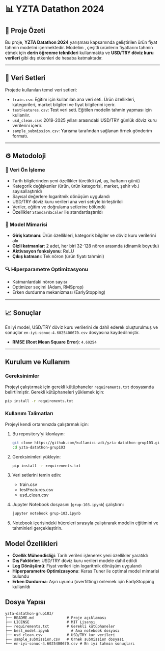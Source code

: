 # 📊 YZTA Datathon 2024 

## 📝 Proje Özeti

Bu proje, **YZTA Datathon 2024** yarışması kapsamında  geliştirilen ürün fiyat tahmin modelini içermektedir. Modelim , çeşitli ürünlerin fiyatlarını tahmin etmek için **derin öğrenme teknikleri** kullanmakta ve **USD/TRY döviz kuru verileri** gibi dış etkenleri de hesaba katmaktadır.

---

## 📂 Veri Setleri

Projede kullanılan temel veri setleri:

- `train.csv`: Eğitim için kullanılan ana veri seti. Ürün özellikleri, kategorileri, market bilgileri ve fiyat bilgilerini içerir.
- `testFeatures.csv`: Test veri seti. Eğitilen modelin tahmin yapması için kullanılır.
- `usd_clean.csv`: 2019-2025 yılları arasındaki USD/TRY günlük döviz kuru verilerini içerir.
- `sample_submission.csv`: Yarışma tarafından sağlanan örnek gönderim formatı.

---

## ⚙️ Metodoloji

### 🔧 Veri Ön İşleme

- Tarih bilgilerinden yeni özellikler türetildi (yıl, ay, haftanın günü)
- Kategorik değişkenler (ürün, ürün kategorisi, market, şehir vb.) sayısallaştırıldı
- Sayısal değerlere logaritmik dönüşüm uygulandı
- USD/TRY döviz kuru verileri ana veri setiyle birleştirildi
- Veriler, eğitim ve doğrulama setlerine bölündü
- Özellikler `StandardScaler` ile standartlaştırıldı

### 🧠 Model Mimarisi

- **Giriş katmanı**: Ürün özellikleri, kategorik bilgiler ve döviz kuru verilerini alır
- **Gizli katmanlar**: 2 adet, her biri 32-128 nöron arasında (dinamik boyutlu)
- **Aktivasyon fonksiyonu**: ReLU
- **Çıkış katmanı**: Tek nöron (ürün fiyatı tahmini)

### 🔍 Hiperparametre Optimizasyonu

- Katmanlardaki nöron sayısı
- Optimizer seçimi (Adam, RMSprop)
- Erken durdurma mekanizması (EarlyStopping)

---

## 📈 Sonuçlar

En iyi model, USD/TRY döviz kuru verilerini de dahil ederek oluşturulmuş ve sonuçlar `en-iyi-sonuc-4.6025400670.csv` dosyasına kaydedilmiştir.

- **RMSE (Root Mean Square Error)**: `4.60254`

---

## Kurulum ve Kullanım

### Gereksinimler

Projeyi çalıştırmak için gerekli kütüphaneler `requirements.txt` dosyasında belirtilmiştir. Gerekli kütüphaneleri yüklemek için:

```bash
pip install -r requirements.txt
```

### Kullanım Talimatları

Projeyi kendi ortamınızda çalıştırmak için:

1. Bu repository'yi klonlayın:

   ```bash
   git clone https://github.com/kullanici-adi/yzta-datathon-grup103.git
   cd yzta-datathon-grup103
   ```

2. Gereksinimleri yükleyin:

   ```bash
   pip install -r requirements.txt
   ```

3. Veri setlerini temin edin:
   - train.csv
   - testFeatures.csv
   - usd_clean.csv

4. Jupyter Notebook dosyasını (`grup-103.ipynb`) çalıştırın:

   ```bash
   jupyter notebook grup-103.ipynb
   ```

5. Notebook içerisindeki hücreleri sırasıyla çalıştırarak modelin eğitimini ve tahminleri gerçekleştirin.

## Model Özellikleri

- **Özellik Mühendisliği**: Tarih verileri işlenerek yeni özellikler yaratıldı
- **Dış Faktörler**: USD/TRY döviz kuru verileri modele dahil edildi
- **Log Dönüşümü**: Fiyat verileri için logaritmik dönüşüm uygulandı
- **Hiperparametre Optimizasyonu**: Keras Tuner ile optimal model mimarisi bulundu
- **Erken Durdurma**: Aşırı uyumu (overfitting) önlemek için EarlyStopping kullanıldı

## Dosya Yapısı

```
yzta-datathon-grup103/
├── README.md               # Proje açıklaması
├── LICENSE                 # MIT Lisansı
├── requirements.txt        # Gerekli kütüphaneler
├── best_model.ipynb          # Ana notebook dosyası
├── usd_clean.csv           # USD/TRY kur verileri
├── sample_submission.csv   # Örnek submission dosyası
└── en-iyi-sonuc-4.6025400670.csv # En iyi tahmin sonuçları
```
